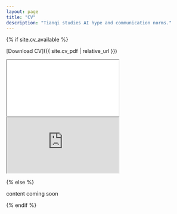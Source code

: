 ```yaml
---
layout: page
title: "CV"
description: "Tianqi studies AI hype and communication norms."
---
```


<div class="cv-page" markdown="1">
{% if site.cv_available %}

[Download CV]({{ site.cv_pdf | relative_url }})

<div class="cv-container desktop-only">
  <iframe src="{{ site.cv_pdf | relative_url }}#page=1&zoom=page-fit" title="Tianqi Kou CV" loading="lazy"></iframe>
  </div>

<div class="cv-container mobile-only">
  <iframe src="https://mozilla.github.io/pdf.js/web/viewer.html?file={{ site.cv_pdf | absolute_url | uri_escape }}#page=1&zoom=page-fit" title="Tianqi Kou CV (mobile)" loading="lazy"></iframe>
</div>

{% else %}

content coming soon

{% endif %}
</div>


